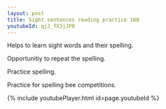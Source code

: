 ```yaml
---
layout: post
title: Sight sentences reading practice 160
youtubeId: qjJ_fX3jJP0
---
```

 
 
Helps to learn sight words and their spelling.

Opportunitiy to repeat the spelling. 

Practice spelling. 
 
Practice for spelling bee competitions. 
 
{% include youtubePlayer.html id=page.youtubeId %}
 
 
